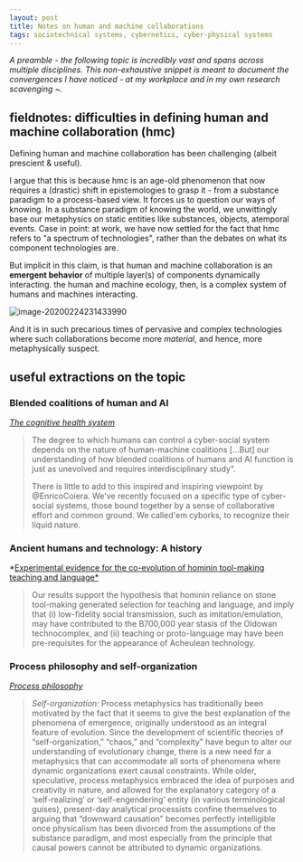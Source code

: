 ```yaml
---
layout: post
title: Notes on human and machine collaborations
tags: sociotechnical systems, cybernetics, cyber-physical systems
---
```


*A preamble - the following topic is incredibly vast and spans across multiple disciplines. This non-exhaustive snippet is meant to document the convergences I have noticed - at my workplace and in my own research scavenging ~.*



## fieldnotes: difficulties in defining human and machine collaboration (hmc)

Defining human and machine collaboration has been challenging (albeit prescient & useful). 

I argue that this is because hmc is an age-old phenomenon that now requires a (drastic) shift in epistemologies to grasp it - from a substance paradigm to a process-based view. It forces us to question our ways of knowing. In a substance paradigm of knowing the world, we unwittingly base our metaphysics on static entities like substances, objects, atemporal events. Case in point: at work, we have now settled for the fact that hmc refers to "a spectrum of technologies", rather than the debates on what its component technologies are. 

But implicit in this claim, is that human and machine collaboration is an **emergent behavior** of multiple layer(s) of components dynamically interacting. the human and machine ecology, then, is a complex system of humans and machines interacting.

![image-20200224231433990](C:\Users\Vanessa\litepalette.github.io\assets\img\complexity_theory.png)



And it is in such precarious times of pervasive and complex technologies where such collaborations become more *material*, and hence, more metaphysically suspect. 

## useful extractions on the topic

### Blended coalitions of human and AI

*[The cognitive health system](https://www.thelancet.com/journals/lancet/article/PIIS0140-6736(19)32987-3/fulltext)*

> The degree to which humans can control a cyber-social system depends on the nature of human-machine coalitions [...But] our understanding of how blended coalitions of humans and AI function is just as unevolved and requires interdisciplinary study".
>
> There is little to add to this inspired and inspiring viewpoint by @EnricoCoiera. We've recently focused on a specific type of cyber-social systems, those bound together by a sense of collaborative effort and common ground. We called'em cyborks, to recognize their liquid nature.
>



### Ancient humans and technology: A history

*[Experimental evidence for the co-evolution of hominin tool-making teaching and language*](https://lalandlab.st-andrews.ac.uk/files/2015/08/morgan_uomini_et-al_2015.pdf)

> Our results support the hypothesis that hominin reliance on stone tool-making generated selection for teaching and language, and imply that (i) low-fidelity social transmission, such as imitation/emulation, may have contributed to the B700,000 year stasis of the Oldowan technocomplex, and (ii) teaching or proto-language may have been pre-requisites for the appearance of Acheulean technology.



### Process philosophy and self-organization

[*Process philosophy*](https://plato.stanford.edu/entries/process-philosophy/#TracScieNewTopiForProcPhil) 

> *Self-organization:* Process metaphysics has traditionally been motivated by the fact that it seems to give the best explanation of the phenomena of emergence, originally understood as an integral feature of evolution. Since the development of scientific theories of “self-organization,” “chaos,” and “complexity” have begun to alter our understanding of evolutionary change, there is a new need for a metaphysics that can accommodate all sorts of phenomena where dynamic organizations exert causal constraints. While older, speculative, process metaphysics embraced the idea of purposes and creativity in nature, and allowed for the explanatory category of a ‘self-realizing’ or ‘self-engendering’ entity (in various terminological guises), present-day analytical processists confine themselves to arguing that “downward causation” becomes perfectly intelligible once physicalism has been divorced from the assumptions of the substance paradigm, and most especially from the principle that causal powers cannot be attributed to dynamic organizations.

